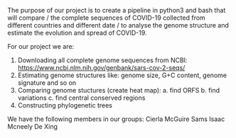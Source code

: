 The purpose of our project is to create a pipeline in python3 and bash that will compare  /
the complete sequences of COVID-19 collected from different countries and different date /
to analyse the genome structure and estimate the evolution and spread of COVID-19. 

For our project we are:
1. Downloading all complete genome sequences from NCBI: https://www.ncbi.nlm.nih.gov/genbank/sars-cov-2-seqs/
2. Estimating genome structures like: genome size, G+C content, genome signature and so on
3. Comparing genome stuctures (create heat map):
 a. find ORFS
 b. find variations
 c. find central conserved regions
4. Constructing phylogenetic trees

We have the following members in our groups:
 Cierla McGuire Sams
 Isaac Mcneely
 De Xing

